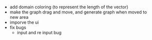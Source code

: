 -   add domain coloring (to represent the length of the vector)
-   make the graph drag and move, and generate graph when moved to new area
-   imporve the ui
-   fix bugs
    -   input and re input bug
